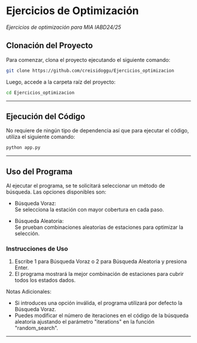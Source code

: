 # Ejercicios de Optimización

_Ejercicios de optimización para MIA IABD24/25_


## Clonación del Proyecto

Para comenzar, clona el proyecto ejecutando el siguiente comando:

```bash
git clone https://github.com/creisidoggu/Ejercicios_optimizacion
```

Luego, accede a la carpeta raíz del proyecto:

```bash
cd Ejercicios_optimizacion
```

---

## Ejecución del Código

No requiere de ningún tipo de dependencia así que para ejecutar el código, utiliza el siguiente comando:

```bash
python app.py
```

---

## Uso del Programa

Al ejecutar el programa, se te solicitará seleccionar un método de búsqueda. Las opciones disponibles son:

- Búsqueda Voraz:  
  Se selecciona la estación con mayor cobertura en cada paso.

- Búsqueda Aleatoria:  
  Se prueban combinaciones aleatorias de estaciones para optimizar la selección.

### Instrucciones de Uso

1. Escribe 1 para Búsqueda Voraz o 2 para Búsqueda Aleatoria y presiona Enter.
2. El programa mostrará la mejor combinación de estaciones para cubrir todos los estados dados.

Notas Adicionales:
- Si introduces una opción inválida, el programa utilizará por defecto la Búsqueda Voraz.
- Puedes modificar el número de iteraciones en el código de la búsqueda aleatoria ajustando el parámetro "iterations" en la función "random_search".
---

